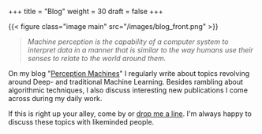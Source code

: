 +++
title = "Blog"
weight = 30
draft = false
+++

{{< figure class="image main" src="/images/blog_front.png" >}}

> <i>Machine perception is the capability of a computer system to interpret data in a manner that is similar to the way humans use their senses to relate to the world around them.</i>

On my blog "[Perception Machines](https://perception-machines.netlify.com)" I regularly write about topics revolving around Deep- and traditional Machine Learning. Besides rambling about algorithmic techniques, I also discuss interesting new publications I come across during my daily work. 

If this is right up your alley, come by or [drop me a line](#contact). I'm always happy to discuss these topics with likeminded people.